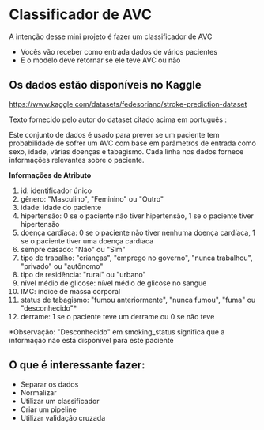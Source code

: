 # Classificador de AVC 

A intenção desse mini projeto é fazer um classificador de AVC
 * Vocês vão receber como entrada dados de vários pacientes
 * E o modelo deve retornar se ele teve AVC ou não

## Os dados estão disponíveis no Kaggle

https://www.kaggle.com/datasets/fedesoriano/stroke-prediction-dataset

Texto fornecido pelo autor do dataset citado acima em português : 

Este conjunto de dados é usado para prever se um paciente tem probabilidade de sofrer um AVC com base em parâmetros de entrada como sexo, idade, várias doenças e tabagismo. Cada linha nos dados fornece informações relevantes sobre o paciente.

 **Informações de Atributo**
1) id: identificador único
2) gênero: "Masculino", "Feminino" ou "Outro"
3) idade: idade do paciente
4) hipertensão: 0 se o paciente não tiver hipertensão, 1 se o paciente tiver hipertensão
5) doença cardíaca: 0 se o paciente não tiver nenhuma doença cardíaca, 1 se o paciente tiver uma doença cardíaca
6) sempre casado: "Não" ou "Sim"
7) tipo de trabalho: "crianças", "emprego no governo", "nunca trabalhou", "privado" ou "autônomo"
8) tipo de residência: "rural" ou "urbano"
9) nível médio de glicose: nível médio de glicose no sangue
10) IMC: índice de massa corporal
11) status de tabagismo: "fumou anteriormente", "nunca fumou", "fuma" ou "desconhecido"*
12) derrame: 1 se o paciente teve um derrame ou 0 se não teve

*Observação: "Desconhecido" em smoking_status significa que a informação não está disponível para este paciente

## O que é interessante fazer:
- Separar os dados
- Normalizar
- Utilizar um classificador 
- Criar um pipeline
- Utilizar validação cruzada

